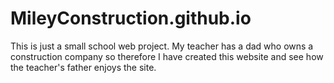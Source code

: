 # MileyConstruction.github.io
This is just a small school web project. My teacher has a dad who owns a construction company so therefore I have created this website and see how the teacher's father enjoys the site.
